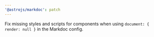 ```yaml
---
'@astrojs/markdoc': patch
---
```


Fix missing styles and scripts for components when using `document: { render: null }` in the Markdoc config.

